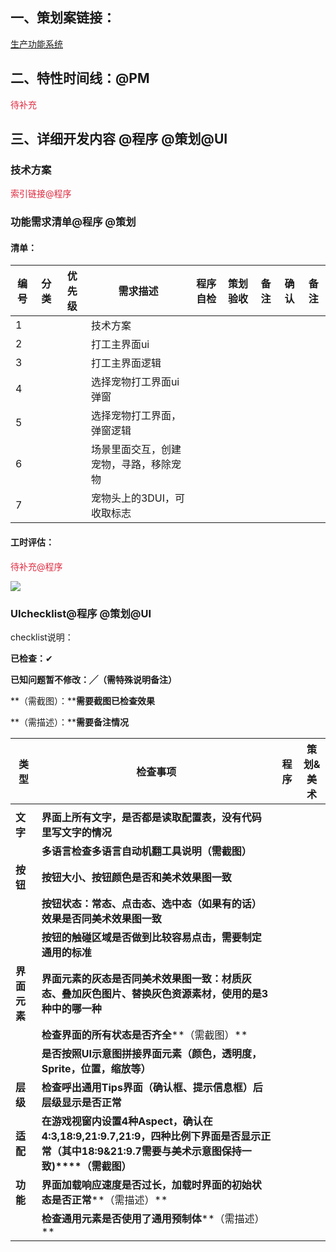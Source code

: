 ## 一、策划案链接：
[生产功能系统](https://snh48group.yuque.com/cod5mf/iwqppn/zl1wmnqpsyr5oido)

## 二、特性时间线：@PM
<font style="color:#DF2A3F;">待补充</font>

## 三、详细开发内容 @程序 @策划@UI
### 技术方案
<font style="color:#DF2A3F;">索引链接@程序</font>

### 功能需求清单@程序 @策划
#### 清单：
| 编号 | 分类 | 优先级 | 需求描述 | 程序自检 | 策划验收 | 备注 | 确认 | 备注 |
| --- | --- | --- | --- | --- | --- | --- | --- | --- |
| 1 |  |  | 技术方案 |  | | | | |
| 2 |  |  | 打工主界面ui |  | | | | |
| 3 |  |  | 打工主界面逻辑 |  | | | | |
| 4 |  |  | 选择宠物打工界面ui 弹窗 |  | | | | |
| 5 |  |  | 选择宠物打工界面，弹窗逻辑 |  | | | | |
| 6 |  |  | 场景里面交互，创建宠物，寻路，移除宠物 |  | | | | |
| 7 |  |  | 宠物头上的3DUI，可收取标志 |  | | | | |




#### 工时评估：
<font style="color:#DF2A3F;">待补充@程序</font>

![](https://cdn.nlark.com/yuque/0/2024/png/46334471/1724642491100-d3fc7a80-d910-42ee-97e1-e3f78a90558a.png)



### UIchecklist@程序 @策划@UI
checklist说明：

**已检查：**✔

**已知问题暂不修改：╱（需特殊说明备注）**

**（需截图）：****需要截图已检查效果**

**（需描述）：****需要备注情况**

| **类型** | **检查事项** | **程序** | **策划&美术** |
| --- | --- | --- | --- |
| | | | |
| **文字** | **界面上所有文字，是否都是读取配置表，没有代码里写文字的情况** | | |
| | **多语言检查****多语言自动机翻工具说明****（需截图）** | | |
| **按钮** | **按钮大小、按钮颜色是否和美术效果图一致** | | |
| | **按钮状态：常态、点击态、选中态（如果有的话）效果是否同美术效果图一致** | | |
| | **按钮的触碰区域是否做到比较容易点击，需要制定通用的标准** | | |
| **界面元素** | **界面元素的灰态是否同美术效果图一致：材质灰态、叠加灰色图片、替换灰色资源素材，使用的是3种中的哪一种** | | |
| | **检查界面的所有状态是否齐全****（需截图）** | | |
| | **是否按照UI示意图拼接界面元素（颜色，透明度，Sprite，位置，缩放等）** | | |
| **层级** | **检查呼出通用Tips界面（确认框、提示信息框）后层级显示是否正常** | | |
| **适配** | **在游戏视窗内设置4种Aspect，确认在4:3,18:9,21:9.7,21:9，四种比例下界面是否显示正常（其中18:9&21:9.7需要与美术示意图保持一致)****（需截图）** | | |
| **功能** | **界面加载响应速度是否过长，加载时界面的初始状态是否正常****（需描述）** | | |
| | **检查通用元素是否使用了通用预制体****（需描述）** | | |






